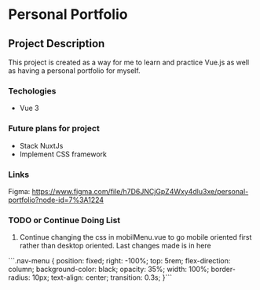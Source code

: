 # Personal Portfolio

## Project Description
This project is created as a way for me to learn and practice Vue.js as well as having a personal portfolio for myself. 

### Techologies
<ul>
    <li>Vue 3</li>
</ul>

### Future plans for project
<ul>
    <li>Stack NuxtJs</li>
    <li>Implement CSS framework</li>
</ul>


### Links
Figma: https://www.figma.com/file/h7D6JNCjGpZ4Wxy4dlu3xe/personal-portfolio?node-id=7%3A1224

### TODO or Continue Doing List
<ol>
    <li>
    Continue changing the css in mobilMenu.vue to go mobile oriented first rather than desktop oriented. Last changes made is in here
    </li>
</ol>
```.nav-menu {
    position: fixed;
    right: -100%;
    top: 5rem;
    flex-direction: column;
    background-color: black;
    opacity: 35%;
    width: 100%;
    border-radius: 10px;
    text-align: center;
    transition: 0.3s;
}``` 